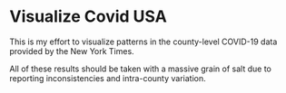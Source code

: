 # Visualize Covid USA

This is my effort to visualize patterns in the county-level COVID-19 data provided by the New York Times. 

All of these results should be taken with a massive grain of salt due to reporting inconsistencies and intra-county variation. 

